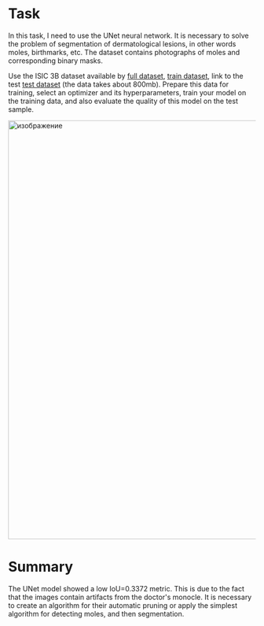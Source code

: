 # Task

In this task, I need to use the UNet neural network. It is necessary to solve the problem of segmentation of dermatological lesions,
in other words moles, birthmarks, etc. The dataset contains photographs
of moles and corresponding binary masks.

Use the ISIC 3B dataset available by [full dataset](https://challenge.isic-archive.com/data),
[train dataset](https://isic-challenge-data.s3.amazonaws.com/2016/ISBI2016_ISIC_Part3B_Training_Data.zip),
link to the test [test dataset](https://isic-challenge-data.s3.amazonaws.com/2016/ISBI2016_ISIC_Part3B_Test_Data.zip) (the data takes about 800mb).
Prepare this data for training, select an optimizer and its hyperparameters, train your model on the training data, and also
evaluate the quality of this model on the test sample.


<img width="940" height="851" alt="изображение" src="https://github.com/user-attachments/assets/5ed5800a-e075-4921-ac89-b52712bcd83a" />


# Summary

The UNet model showed a low IoU=0.3372 metric. This is due to the fact that the images contain artifacts from the doctor's monocle. 
It is necessary to create an algorithm for their automatic pruning or apply the simplest algorithm for detecting moles, and then segmentation.
